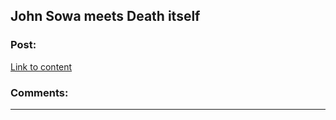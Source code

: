 ## John Sowa meets Death itself

### Post:

[Link to content](https://www.fanfiction.net/s/12738405/15/John-Sowa-Man-of-Destiny-Great-Works)

### Comments:

---

